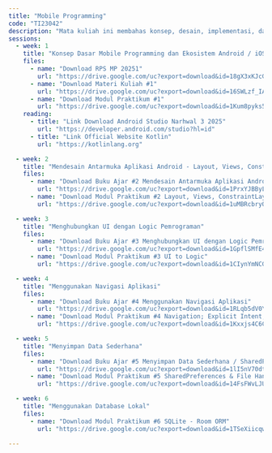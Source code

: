```yaml
---
title: "Mobile Programming"
code: "TI23042"
description: "Mata kuliah ini membahas konsep, desain, implementasi, dan pengujian aplikasi mobile berbasis Android. Mahasiswa dibekali kemampuan teknis membangun aplikasi native menggunakan Java/Kotlin, memanfaatkan sensor, layanan API eksternal, serta menerapkan arsitektur modern seperti MVVM dan Jetpack Compose. Pendekatan pembelajaran menggunakan Outcome-Based Education (OBE) dengan penekanan pada praktik, studi kasus, dan proyek akhir."
sessions:
  - week: 1
    title: "Konsep Dasar Mobile Programming dan Ekosistem Android / iOS"
    files:
      - name: "Download RPS MP 20251"
        url: "https://drive.google.com/uc?export=download&id=18gX3xKJcG-T16aXH7N0wiKiQ_Fi-UBZo"    
      - name: "Download Materi Kuliah #1"
        url: "https://drive.google.com/uc?export=download&id=16SWLzf_IAC9x1iauLtXwau8VlOgd6Toh"
      - name: "Download Modul Praktikum #1"
        url: "https://drive.google.com/uc?export=download&id=1Kum8pyks52GnqBVaFLXr4SUR800tDMxn"        
    reading:
      - title: "Link Download Android Studio Narhwal 3 2025"
        url: "https://developer.android.com/studio?hl=id"
      - title: "Link Official Website Kotlin"
        url: "https://kotlinlang.org"        

  - week: 2
    title: "Mendesain Antarmuka Aplikasi Android - Layout, Views, ConstraintLayout"
    files:
      - name: "Download Buku Ajar #2 Mendesain Antarmuka Aplikasi Android"
        url: "https://drive.google.com/uc?export=download&id=1PrxYJBByLN_clWG5FQv8_Q9H5cy1u-qE"
      - name: "Download Modul Praktikum #2 Layout, Views, ConstraintLayout"
        url: "https://drive.google.com/uc?export=download&id=1uMBRcbryOMScBV5dUPKQnY5JjElf74XN"        

  - week: 3
    title: "Menghubungkan UI dengan Logic Pemrograman"
    files:
      - name: "Download Buku Ajar #3 Menghubungkan UI dengan Logic Pemrograman"
        url: "https://drive.google.com/uc?export=download&id=1GpflSMfE45c3MhK_qv_cpzfPiKCkrjQz"
      - name: "Download Modul Praktikum #3 UI to Logic"
        url: "https://drive.google.com/uc?export=download&id=1CIynYmNCG6er_vm2wd_AxPoSH3cllZcO"

  - week: 4
    title: "Menggunakan Navigasi Aplikasi"
    files:
      - name: "Download Buku Ajar #4 Menggunakan Navigasi Aplikasi"
        url: "https://drive.google.com/uc?export=download&id=1RLqb5dV0YubU1U29UbUyjAeSqL6pBqyi"
      - name: "Download Modul Praktikum #4 Navigation; Explicit Intent, Implicit Intent, Fragment"
        url: "https://drive.google.com/uc?export=download&id=1Kxxjs4C6CvZXdVnaFGl9JRXS5s_Vyz7g"

  - week: 5
    title: "Menyimpan Data Sederhana"
    files:
      - name: "Download Buku Ajar #5 Menyimpan Data Sederhana / SharedPreferences & File Handling"
        url: "https://drive.google.com/uc?export=download&id=1lI5nV70dt-y6YEQY3QQFwPD3amiXo3o9"
      - name: "Download Modul Praktikum #5 SharedPreferences & File Handling"
        url: "https://drive.google.com/uc?export=download&id=14FsFWvLJUTvA_h9ohHmOudwVgVbMflYy"

  - week: 6
    title: "Menggunakan Database Lokal"
    files:
      - name: "Download Modul Praktikum #6 SQLite - Room ORM"
        url: "https://drive.google.com/uc?export=download&id=1TSeXiicqwabk3a1qqkE56BDXOqD_EcrE"   

---
```

